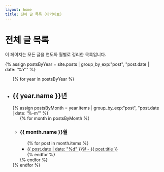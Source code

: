 ```yaml
---
layout: home
title: 전체 글 목록 (아카이브)
---
```


# 전체 글 목록

이 페이지는 모든 글을 연도와 월별로 정리한 목록입니다.

{% assign postsByYear = site.posts | group_by_exp:"post", "post.date | date: '%Y'" %}
<ul>
  {% for year in postsByYear %}
    <li>
      <h2>{{ year.name }}년</h2>
      {% assign postsByMonth = year.items | group_by_exp:"post", "post.date | date: '%-m'" %}
      <ul>
        {% for month in postsByMonth %}
          <li>
            <h3>{{ month.name }}월</h3>
            <ul>
              {% for post in month.items %}
                <li>
                  <a href="{{ site.baseurl }}{{ post.url }}">{{ post.date | date: "%d" }}일 - {{ post.title }}</a>
                </li>
              {% endfor %}
            </ul>
          </li>
        {% endfor %}
      </ul>
    </li>
  {% endfor %}
</ul>